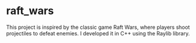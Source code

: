 # raft_wars

This project is inspired by the classic game Raft Wars, where players shoot projectiles to defeat enemies. I developed it in C++ using the Raylib library.